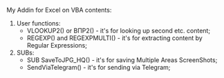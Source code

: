 My Addin for Excel on VBA contents:
1) User functions:
   - VLOOKUP2() or ВПР2() - it's for looking up second etc. content;
   - REGEXP() and REGEXPMULTI() - it's for extracting content by Regular Expressions;
2) SUBs:
   - SUB SaveToJPG_HQ() - it's for saving Multiple Areas ScreenShots;
   - SendViaTelegram() - it's for sending via Telegram;
